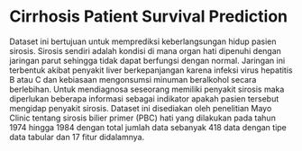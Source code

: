 # Cirrhosis Patient Survival Prediction

Dataset ini bertujuan untuk memprediksi keberlangsungan hidup pasien sirosis. Sirosis sendiri adalah kondisi di mana organ hati dipenuhi dengan jaringan parut sehingga tidak dapat berfungsi dengan normal. Jaringan ini terbentuk akibat penyakit liver berkepanjangan karena infeksi virus hepatitis B atau C dan kebiasaan mengonsumsi minuman beralkohol secara berlebihan. Untuk mendiagnosa seseorang memiliki penyakit sirosis maka diperlukan beberapa informasi sebagai indikator apakah pasien tersebut mengidap penyakit sirosis. Dataset ini disediakan oleh penelitian Mayo Clinic tentang sirosis bilier primer (PBC) hati yang dilakukan pada tahun 1974 hingga 1984 dengan total jumlah data sebanyak 418 data dengan tipe data tabular dan 17 fitur didalamnya.

```{tableofcontents}
```
